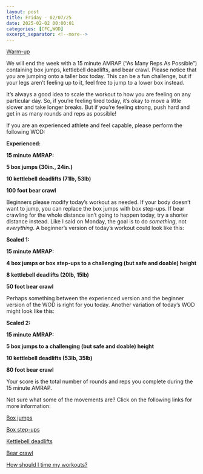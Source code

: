 ```yaml
---
layout: post
title: Friday - 02/07/25
date: 2025-02-02 00:00:01
categories: [CFC,WOD]
excerpt_separator: <!--more-->
---
```

[Warm-up](https://communityfitnessclub.wixsite.com/website/post/basic-full-body-warm-up)

We will end the week with a 15 minute AMRAP (“As Many Reps As Possible”) containing box jumps, kettlebell deadlifts, and bear crawl. Please notice that you are jumping onto a taller box today. This can be a fun challenge, but if your legs aren’t feeling up to it, feel free to jump to a lower box instead. 

It’s always a good idea to scale the workout to how you are feeling on any particular day. So, if you’re feeling tired today, it’s okay to move a little slower and take longer breaks. But if you’re feeling strong, push hard and get in as many rounds and reps as possible! 

If you are an experienced athlete and feel capable, please perform the following WOD:

**Experienced:**

**15 minute AMRAP:**

**5 box jumps (30in., 24in.)**

**10 kettlebell deadlifts (71lb, 53lb)**

**100 foot bear crawl**
<!--more-->

Beginners please modify today’s workout as needed. If your body doesn’t want to jump, you can replace the box jumps with box step-ups. If bear crawling for the whole distance isn’t going to happen today, try a shorter distance instead. Like I said on Monday, the goal is to do *something*, not *everything*. A beginner’s version of today’s workout could look like this:

**Scaled 1:**

**15 minute AMRAP:**

**4 box jumps or box step-ups to a challenging (but safe and doable) height**

**8 kettlebell deadlifts (20lb, 15lb)**

**50 foot bear crawl**

Perhaps something between the experienced version and the beginner version of the WOD is right for you today. Another variation of today’s WOD might look like this:

**Scaled 2:**

**15 minute AMRAP:**

**5 box jumps to a challenging (but safe and doable) height**

**10 kettlebell deadlifts (53lb, 35lb)**

**80 foot bear crawl**

Your score is the total number of rounds and reps you complete during the 15 minute AMRAP.

Not sure what some of the movements are? Click on the following links for more information:

[Box jumps](https://communityfitnessclub.wixsite.com/website/post/box-jumps)

[Box step-ups](https://www.youtube.com/watch?v=5qjqDHOUh-A)

[Kettlebell deadlifts](https://communityfitnessclub.wixsite.com/website/post/kettlebell-deadlifts) 

[Bear crawl  ](https://www.youtube.com/watch?v=t8XLor7unqU)

[How should I time my workouts?](https://communityfitnessclub.wixsite.com/website/post/how-should-i-time-my-workouts)
